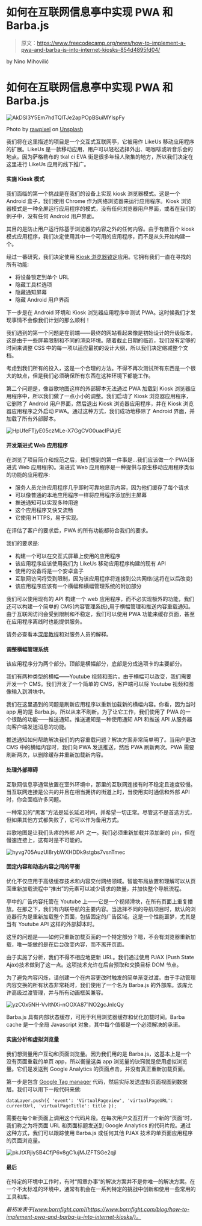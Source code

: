 # 如何在互联网信息亭中实现 PWA 和 Barba.js

> 原文：<https://www.freecodecamp.org/news/how-to-implement-a-pwa-and-barba-js-into-internet-kiosks-854d4895fd04/>

by Nino Mihovilić

# 如何在互联网信息亭中实现 PWA 和 Barba.js

![AkDSI3Y5Em7hdTQlTJe2apPOpBSuiMYlspFy](img/50a659bfdbc6c4dd33f4128fac04bcc0.png)

Photo by [rawpixel](https://unsplash.com/photos/VEJOYqTQTjs?utm_source=unsplash&utm_medium=referral&utm_content=creditCopyText) on [Unsplash](https://unsplash.com/search/photos/internet-cafe?utm_source=unsplash&utm_medium=referral&utm_content=creditCopyText)

我们将在这里描述的项目是一个交互式互联网亭，它被用作 LikeUs 移动应用程序的扩展。LikeUs 是一款移动应用，用户可以轻松选择外出、喝咖啡或听音乐会的地点。因为萨格勒布的 tkal ci EVA 街是很多年轻人聚集的地方，所以我们决定在这里进行 LikeUs 应用的线下推广。

#### 实施 Kiosk 模式

我们面临的第一个挑战是在我们的设备上实现 kiosk 浏览器模式。这是一个 Android 盒子，我们使用 Chrome 作为网络浏览器来运行应用程序。Kiosk 浏览器模式是一种全屏运行应用程序的模式，没有任何浏览器用户界面，或者在我们的例子中，没有任何 Android 用户界面。

其目的是防止用户运行除基于浏览器的内容之外的任何内容。由于有数百个 kiosk 模式应用程序，我们决定使用其中一个可用的应用程序，而不是从头开始构建一个。

经过一番研究，我们决定使用 [Kiosk 浏览器锁定](https://www.android-kiosk.com/)应用。它拥有我们一直在寻找的所有功能:

*   将设备锁定到单个 URL
*   隐藏工具栏选项
*   隐藏通知屏幕
*   隐藏 Android 用户界面

下一步是在 Android 环境和 Kiosk 浏览器应用程序中测试 PWA。这时候我们才发现事情不会像我们计划的那么顺利！

我们遇到的第一个问题是在前端——最终的网站看起来像是初始设计的升级版本，这是由于一些屏幕限制和不同的渲染环境。随着截止日期的临近，我们没有足够的时间来调整 CSS 中的每一项以适应最初的设计大纲，所以我们决定缩减整个文档。

考虑到我们所有的投入，这是一个合理的方法。不得不再次测试所有东西是一个很大的缺点，但是我们必须确保所有东西在这种环境下都能工作。

第二个问题是，像谷歌地图这样的外部脚本无法通过 PWA 加载到 Kiosk 浏览器应用程序中，所以我们做了一点小小的调整。我们启动了 Kiosk 浏览器应用程序，它删除了 Android 用户界面，然后退出 Kiosk 浏览器应用程序，并在 Kiosk 浏览器应用程序之外启动 PWA。通过这种方式，我们成功地移除了 Android 界面，并加载了所有外部脚本。

![HpUfeFTjyE05czMLe-X7GgCVO0uacIPiAjrE](img/878f6174cc89d6bea81bfa595a76101d.png)

#### 开发渐进式 Web 应用程序

在浏览了项目简介和规范之后，我们想到的第一件事是…我们应该做一个 PWA(渐进式 Web 应用程序)。渐进式 Web 应用程序是一种提供与原生移动应用程序类似的功能的应用程序:

*   服务人员允许应用程序几乎即时可靠地显示内容，因为他们缓存了每个请求
*   可以像普通的本地应用程序一样将应用程序添加到主屏幕
*   推送通知可以实现多种用途
*   这个应用程序又快又流畅
*   它使用 HTTPS，易于实现。

在评估了客户的要求后，PWA 的所有功能都符合我们的要求。

我们的要求是:

*   构建一个可以在交互式屏幕上使用的应用程序
*   该应用程序应该使用我们为 LikeUs 移动应用程序构建的现有 API
*   使用的设备将是一个安卓盒子
*   互联网访问将受到限制，因为该应用程序将连接到公共网络(这将在以后改变)
*   该应用程序应该有一个横幅和横幅管理系统的附加部分

我们可以使用现有的 API 构建一个 web 应用程序，而不必实现额外的功能，我们还可以构建一个简单的 CMS(内容管理系统),用于横幅管理和推送内容重载通知。由于互联网访问会受到限制和不稳定，我们可以使用 PWA 功能来缓存页面，甚至在应用程序离线时也能提供服务。

请务必查看本[深度教程](https://medium.com/@jewbre/service-workers-6a5c13c9a123)和对服务人员的解释。

#### 调整横幅管理系统

该应用程序分为两个部分。顶部是横幅部分，底部是分成选项卡的主要部分。

我们有两种类型的横幅——Youtube 视频和图片。由于横幅可以改变，我们需要开发一个 CMS。我们开发了一个简单的 CMS，客户端可以将 Youtube 视频和图像输入到滑块中。

我们在这里遇到的问题是刷新应用程序以重新加载新的横幅内容。你看，因为当时 app 用的是 Barba.js，所以从来不刷新。为了让它工作，我们使用了 PWA 的一个很酷的功能——推送通知。推送通知是一种使用通知 API 和推送 API 从服务器向客户端发送消息的功能。

推送通知如何帮助解决我们的内容重载问题？解决方案非常简单明了。当用户更改 CMS 中的横幅内容时，我们向 PWA 发送推送，然后 PWA 刷新两次。PWA 需要刷新两次，以删除缓存并重新加载新内容。

#### 处理外部障碍

互联网信息亭通常放置在室外环境中，那里的互联网连接有时不稳定且速度较慢。当互联网连接是公共的并且在相当拥挤的街道上时，当使用实时通信和外部 API 时，你会面临许多问题。

一种常见的“黑客”方法是延长延迟时间，并希望一切正常。尽管这不是首选方式，但如果其他方式都失败了，它可以作为备用方式。

谷歌地图是让我们头疼的外部 API 之一。我们必须重新加载并添加新的 pin，但在慢速连接上，这有时是不可能的。

![hyvg705AuzUl8rybWXHDDk9stgbs7vsnTmec](img/6e28c1c6f496231e591be6447328b949.png)

#### 固定内容和动态内容之间的平衡

优化不仅应用于高级缓存技术和内容交付网络领域。智能布局放置和理解可以从页面重新加载流程中“推出”的元素可以减少请求的数量，并加快整个导航流程。

亭中的广告内容托管在 Youtube 上——它是一个视频滑块，在所有页面上重复播放。在那之下，我们有内联导航的主要内容。当选择不同的导航项目时，默认的浏览器行为是重新加载整个页面，包括固定的广告区域。这是一个性能噩梦，尤其是当有 Youtube API 这样的外部脚本时。

这里的问题是——如何只重新加载页面的一个特定部分？嗯，不会有浏览器重新加载，唯一能做的是在后台改变内容，而不离开页面。

由于实施了分析，我们不得不相应地更新 URL。我们通过使用 PJAX (Push State Ajax)技术做到了这一点。这项技术允许在后台预取和交换目标 DOM 节点。

为了避免内容闪烁，请创建一个在内容更改时触发的简单渐变过渡。由于手动管理内容交换的所有状态非常耗时，我们使用了一个名为 Barba.js 的外部库。该库允许高级过渡管理，并与所有动画框架兼容。

![yzC0x5NH-VvltNXi-nOOXA871NO2gcJnlcQy](img/37a86a7f7958addafc7a9d76d8faed66.png)

Barba.js 具有内部状态缓存，可用于利用浏览器缓存和优化加载时间。Barba cache 是一个全局 Javascript 对象，其中每个值都是一个必须解决的承诺。

#### 实施分析和虚拟浏览量

我们想测量用户互动和页面浏览量。因为我们用的是 Barba.js，这基本上是一个没有页面重载的单页 app，所以衡量这类 app 浏览量的诀窍就是使用虚拟浏览量。它们是发送到 Google Analytics 的页面点击，并没有真正重新加载页面。

第一步是包含 [Google Tag manager](https://developers.google.com/tag-manager/quickstart) 代码，然后实际发送虚拟页面视图到数据层。我们可以用下一段代码来做:

```
dataLayer.push({ 'event': 'VirtualPageview', 'virtualPageURL': currentUrl, 'virtualPageTitle': title });
```

需要在每个新页面上调用这个代码片段。在每次用户交互打开一个新的“页面”时，我们称之为将页面 URL 和页面标题发送到 Google Analytics 的代码片段。通过这种方式，我们可以跟踪使用 Barba.js 或任何其他 PJAX 技术的单页面应用程序的页面浏览量。

![pkJtXRjiySB4CfjP6v8gC1ujMJZFTSGe2qjI](img/46171d6c997ae3faf2e4de6609eed46a.png)

#### 最后

在特定的环境中工作时，有时“照章办事”的解决方案并不是你唯一的解决方案。在一个不太标准的环境中，通常有机会在一系列特定的挑战中创新和使用一些常用的工具和库。

*最初发表于[www.bornfight.com](https://www.bornfight.com/blog/how-to-implement-pwa-and-barba-js-into-internet-kiosks/)。*